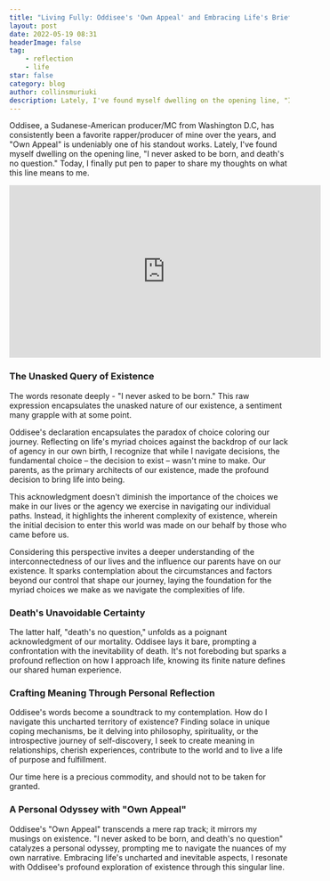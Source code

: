 ```yaml
---
title: "Living Fully: Oddisee's 'Own Appeal' and Embracing Life's Brief Brilliance"
layout: post
date: 2022-05-19 08:31
headerImage: false
tag:
    - reflection
    - life
star: false
category: blog
author: collinsmuriuki
description: Lately, I've found myself dwelling on the opening line, "I never asked to be born, and death's no question.
---
```


Oddisee, a Sudanese-American producer/MC from Washington D.C, has consistently been a favorite rapper/producer of mine over the years, and "Own Appeal" is undeniably one of his standout works. Lately, I've found myself dwelling on the opening line, "I never asked to be born, and death's no question." Today, I finally put pen to paper to share my thoughts on what this line means to me.

<iframe width="560" height="310" src="https://www.youtube.com/embed/E2Snh2NZHhk" frameborder="0" allowfullscreen></iframe>

### The Unasked Query of Existence

The words resonate deeply - "I never asked to be born." This raw expression encapsulates the unasked nature of our existence, a sentiment many grapple with at some point. 

Oddisee's declaration encapsulates the paradox of choice coloring our journey. Reflecting on life's myriad choices against the backdrop of our lack of agency in our own birth, I recognize that while I navigate decisions, the fundamental choice – the decision to exist – wasn't mine to make. Our parents, as the primary architects of our existence, made the profound decision to bring life into being.

This acknowledgment doesn't diminish the importance of the choices we make in our lives or the agency we exercise in navigating our individual paths. Instead, it highlights the inherent complexity of existence, wherein the initial decision to enter this world was made on our behalf by those who came before us.

Considering this perspective invites a deeper understanding of the interconnectedness of our lives and the influence our parents have on our existence. It sparks contemplation about the circumstances and factors beyond our control that shape our journey, laying the foundation for the myriad choices we make as we navigate the complexities of life.

### Death's Unavoidable Certainty

The latter half, "death's no question," unfolds as a poignant acknowledgment of our mortality. Oddisee lays it bare, prompting a confrontation with the inevitability of death. It's not foreboding but sparks a profound reflection on how I approach life, knowing its finite nature defines our shared human experience.

### Crafting Meaning Through Personal Reflection

Oddisee's words become a soundtrack to my contemplation. How do I navigate this uncharted territory of existence? Finding solace in unique coping mechanisms, be it delving into philosophy, spirituality, or the introspective journey of self-discovery, I seek to create meaning in relationships, cherish experiences, contribute to the world and to live a life of purpose and fulfillment.

Our time here is a precious commodity, and should not to be taken for granted.

### A Personal Odyssey with "Own Appeal"

Oddisee's "Own Appeal" transcends a mere rap track; it mirrors my musings on existence. "I never asked to be born, and death's no question" catalyzes a personal odyssey, prompting me to navigate the nuances of my own narrative. Embracing life's uncharted and inevitable aspects, I resonate with Oddisee's profound exploration of existence through this singular line.
